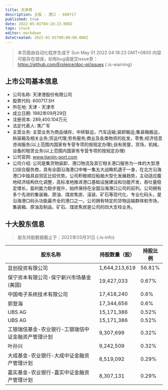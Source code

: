```yaml
---
title: 天津港
description: 主板 - 港口 - 600717
published: true
date: 2022-05-01T04:18:23.000Z
tags: stock
editor: markdown
dateCreated: 2022-01-01T00:00:00.000Z
---
```


> 本页面由自动化程序生成于 Sun May 01 2022 04:18:23 GMT+0800
> 内容可能存在错误，如有bug请提交issue至：https://github.com/Eroleice/doc-pi/issues
{.is-warning}

## 上市公司基本信息
- 公司名称: 天津港股份有限公司
- 股票代码: 600717.SH
- 所在地: 天津 - 天津市
- 成立日期: 1982年09月29日
- 注册资本: 289,400.104万元
- 法定代表人: 焦广军
- 主营业务: 主营业务为商品储存，中转联运，汽车运输;装卸搬运;集装箱搬运，拆装箱及相关业务;货运代理;劳务服务;商业及各类物资的批发，零售;经济信息咨询服务(以上范围内国家有专营专项的按规定办理);自有房屋，货场，机械，设备的租赁业务(以上范围内国家有专营专项的按规定办理)
- 公司官网: www.tianjin-port.com
- 公司介绍: 公司是集货物装卸、港口物流及其它相关港口服务为一体的大型港口综合服务商，具有全国沿海港口中唯一集五大战略机遇于一身，在北方沿海港口中独具自贸区比较优势。公司积极顺应船舶大型化发展趋势，主动适应腹地经济结构优化调整，高标准地推进港口基础设施建设和功能开发，吞吐量稳定增长，盈利能力稳步提升，始终保持在全国沿海港口公司的前列。公司拥有多个先进的集装箱、原油、煤炭焦炭、滚装、矿石等现代化、专业化码头，是沿海港口码头功能最齐全的港口之一。公司拥有特定的货物运输群体和市场，集装箱、原油及制品、矿石、煤炭焦炭是公司的四大支柱业务。


## 十大股东信息
> 股东持股数据截止于：2022年03月31日
{.is-info}

| 股东名称 | 持股数量（股） | 持股比例 |
| --- | --- | --- |
| 显创投资有限公司 | 1,644,213,619 | 56.81% |
| 保宁资本有限公司-保宁新兴市场基金(美国) | 19,427,033 | 0.67% |
| 中国电子系统技术有限公司 | 17,418,240 | 0.6% |
| 郭登海 | 17,344,656 | 0.6% |
| UBS      AG | 15,171,386 | 0.52% |
| UBS AG | 15,171,386 | 0.52% |
| 工银瑞信基金-农业银行-工银瑞信中证金融资产管理计划 | 9,307,699 | 0.32% |
| 叶孙兴 | 9,242,509 | 0.32% |
| 大成基金-农业银行-大成中证金融资产管理计划 | 8,519,092 | 0.29% |
| 嘉实基金-农业银行-嘉实中证金融资产管理计划 | 8,307,131 | 0.29% |





